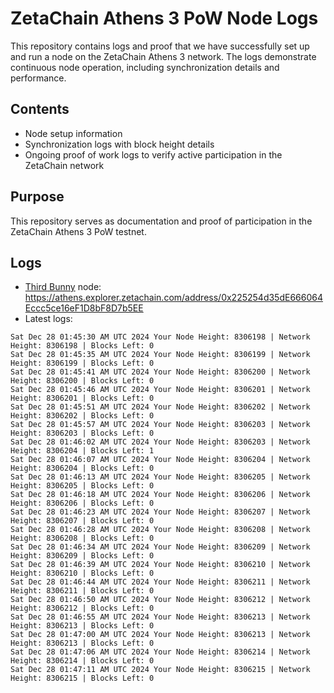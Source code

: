 # ZetaChain Athens 3 PoW Node Logs
This repository contains logs and proof that we have successfully set up and run a node on the ZetaChain Athens 3 network. The logs demonstrate continuous node operation, including synchronization details and performance.

## Contents
- Node setup information
- Synchronization logs with block height details
- Ongoing proof of work logs to verify active participation in the ZetaChain network

## Purpose
This repository serves as documentation and proof of participation in the ZetaChain Athens 3 PoW testnet.

## Logs

- [Third Bunny](https://thirdbunny.xyz/) node: https://athens.explorer.zetachain.com/address/0x225254d35dE666064Eccc5ce16eF1D8bF8D7b5EE
- Latest logs:
```
Sat Dec 28 01:45:30 AM UTC 2024 Your Node Height: 8306198 | Network Height: 8306198 | Blocks Left: 0
Sat Dec 28 01:45:35 AM UTC 2024 Your Node Height: 8306199 | Network Height: 8306199 | Blocks Left: 0
Sat Dec 28 01:45:41 AM UTC 2024 Your Node Height: 8306200 | Network Height: 8306200 | Blocks Left: 0
Sat Dec 28 01:45:46 AM UTC 2024 Your Node Height: 8306201 | Network Height: 8306201 | Blocks Left: 0
Sat Dec 28 01:45:51 AM UTC 2024 Your Node Height: 8306202 | Network Height: 8306202 | Blocks Left: 0
Sat Dec 28 01:45:57 AM UTC 2024 Your Node Height: 8306203 | Network Height: 8306203 | Blocks Left: 0
Sat Dec 28 01:46:02 AM UTC 2024 Your Node Height: 8306203 | Network Height: 8306204 | Blocks Left: 1
Sat Dec 28 01:46:07 AM UTC 2024 Your Node Height: 8306204 | Network Height: 8306204 | Blocks Left: 0
Sat Dec 28 01:46:13 AM UTC 2024 Your Node Height: 8306205 | Network Height: 8306205 | Blocks Left: 0
Sat Dec 28 01:46:18 AM UTC 2024 Your Node Height: 8306206 | Network Height: 8306206 | Blocks Left: 0
Sat Dec 28 01:46:23 AM UTC 2024 Your Node Height: 8306207 | Network Height: 8306207 | Blocks Left: 0
Sat Dec 28 01:46:28 AM UTC 2024 Your Node Height: 8306208 | Network Height: 8306208 | Blocks Left: 0
Sat Dec 28 01:46:34 AM UTC 2024 Your Node Height: 8306209 | Network Height: 8306209 | Blocks Left: 0
Sat Dec 28 01:46:39 AM UTC 2024 Your Node Height: 8306210 | Network Height: 8306210 | Blocks Left: 0
Sat Dec 28 01:46:44 AM UTC 2024 Your Node Height: 8306211 | Network Height: 8306211 | Blocks Left: 0
Sat Dec 28 01:46:50 AM UTC 2024 Your Node Height: 8306212 | Network Height: 8306212 | Blocks Left: 0
Sat Dec 28 01:46:55 AM UTC 2024 Your Node Height: 8306213 | Network Height: 8306213 | Blocks Left: 0
Sat Dec 28 01:47:00 AM UTC 2024 Your Node Height: 8306213 | Network Height: 8306213 | Blocks Left: 0
Sat Dec 28 01:47:06 AM UTC 2024 Your Node Height: 8306214 | Network Height: 8306214 | Blocks Left: 0
Sat Dec 28 01:47:11 AM UTC 2024 Your Node Height: 8306215 | Network Height: 8306215 | Blocks Left: 0
```
